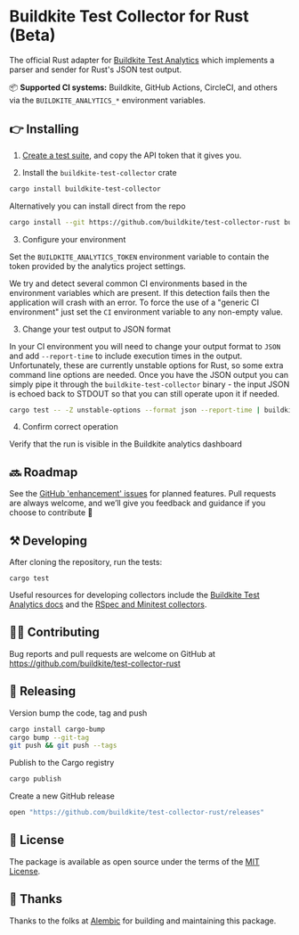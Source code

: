 # Buildkite Test Collector for Rust (Beta)

The official Rust adapter for [Buildkite Test Analytics](https://buildkite.com/test-analytics) which implements a parser and sender for Rust's JSON test output.

📦 **Supported CI systems:** Buildkite, GitHub Actions, CircleCI, and others via the `BUILDKITE_ANALYTICS_*` environment variables.

## 👉 Installing

1. [Create a test suite](https://buildkite.com/docs/test-analytics), and copy the API token that it gives you.

2. Install the `buildkite-test-collector` crate

```sh
cargo install buildkite-test-collector
```

Alternatively you can install direct from the repo

```sh
cargo install --git https://github.com/buildkite/test-collector-rust buildkite-test-collector
```

3. Configure your environment

Set the `BUILDKITE_ANALYTICS_TOKEN` environment variable to contain the
token provided by the analytics project settings.

We try and detect several common CI environments based in the environment
variables which are present. If this detection fails then the application will
crash with an error. To force the use of a "generic CI environment" just set
the `CI` environment variable to any non-empty value.

3. Change your test output to JSON format

In your CI environment you will need to change your output format to `JSON` and
add `--report-time` to include execution times in the output. Unfortunately,
these are currently unstable options for Rust, so some extra command line
options are needed. Once you have the JSON output you can simply pipe it
through the `buildkite-test-collector` binary - the input JSON is echoed back
to STDOUT so that you can still operate upon it if needed.

```sh
cargo test -- -Z unstable-options --format json --report-time | buildkite-test-collector
```

4. Confirm correct operation

Verify that the run is visible in the Buildkite analytics dashboard

## 🔜 Roadmap

See the [GitHub 'enhancement' issues](https://github.com/buildkite/test-collector-rust/issues?q=is%3Aissue+is%3Aopen+label%3Aenhancement) for planned features. Pull requests are always welcome, and we’ll give you feedback and guidance if you choose to contribute 💚

## ⚒ Developing

After cloning the repository, run the tests:

```
cargo test
```

Useful resources for developing collectors include the [Buildkite Test Analytics docs](https://buildkite.com/docs/test-analytics) and the [RSpec and Minitest collectors](https://github.com/buildkite/rspec-buildkite-analytics).

## 👩‍💻 Contributing

Bug reports and pull requests are welcome on GitHub at https://github.com/buildkite/test-collector-rust

## 🚀 Releasing

Version bump the code, tag and push

```sh
cargo install cargo-bump
cargo bump --git-tag
git push && git push --tags
```

Publish to the Cargo registry

```sh
cargo publish
```

Create a new GitHub release

```sh
open "https://github.com/buildkite/test-collector-rust/releases"
```

## 📜 License

The package is available as open source under the terms of the [MIT License](https://opensource.org/licenses/MIT).

## 🤙 Thanks

Thanks to the folks at [Alembic](https://alembic.com.au/) for building and maintaining this package.
